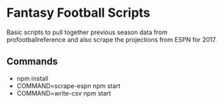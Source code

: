 # Fantasy Football Scripts
Basic scripts to pull together previous season data from profootballreference and also scrape the projections from ESPN for 2017.

## Commands
* npm install
* COMMAND=scrape-espn npm start
* COMMAND=write-csv npm start